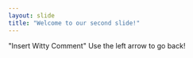 ```yaml
---
layout: slide
title: "Welcome to our second slide!"
---
```

"Insert Witty Comment"
Use the left arrow to go back!
